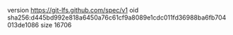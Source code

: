 version https://git-lfs.github.com/spec/v1
oid sha256:d445bd992e818a6450a76c61cf9a8089e1cdc011fd36988ba6fb704013de1086
size 16706

